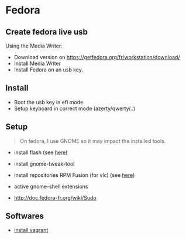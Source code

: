 # Fedora

## Create fedora live usb

Using the Media Writer:

* Download version on https://getfedora.org/fr/workstation/download/
* Install Media Writer
* Install Fedora on an usb key.

## Install

* Boot the usb key in efi mode.
* Setup keyboard in correct mode (azerty/qwerty/..)

## Setup

> On fedora, I use GNOME so it may impact the installed tools.

* install flash (see [here](http://doc.fedora-fr.org/wiki/Flash_:_installation_du_plugin_propri%C3%A9taire))
* install gnome-tweak-tool
* install repositories RPM Fusion (for vlc) (see [here](http://doc.fedora-fr.org/wiki/D%C3%A9p%C3%B4t_RPM_Fusion))
* active gnome-shell extensions


* http://doc.fedora-fr.org/wiki/Sudo


## Softwares

* [install vagrant](https://developer.fedoraproject.org/tools/vagrant/about.html)
